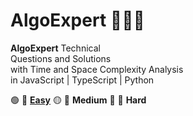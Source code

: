 # AlgoExpert 👨🏽‍💻

**AlgoExpert** Technical  
Questions and Solutions  
with Time and Space Complexity Analysis  
in JavaScript | TypeScript | Python

🟢 📁 [**Easy**](Easy/README.md)
🟡 📁 **Medium**
🔴 📁 **Hard**
